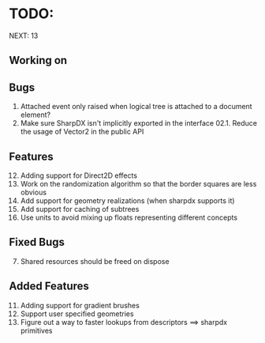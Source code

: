 ﻿TODO:
=====

NEXT: 13

Working on
----------

Bugs
----
01. Attached event only raised when logical tree is attached to a document element?
02. Make sure SharpDX isn't implicitly exported in the interface
02.1. Reduce the usage of Vector2 in the public API

Features
--------
12. Adding support for Direct2D effects
09. Work on the randomization algorithm so that the border squares are less obvious
04. Add support for geometry realizations (when sharpdx supports it)
05. Add support for caching of subtrees
06. Use units to avoid mixing up floats representing different concepts


Fixed Bugs
----------
07. Shared resources should be freed on dispose

Added Features
--------------
11. Adding support for gradient brushes
10. Support user specified geometries
03. Figure out a way to faster lookups from descriptors ==> sharpdx primitives
